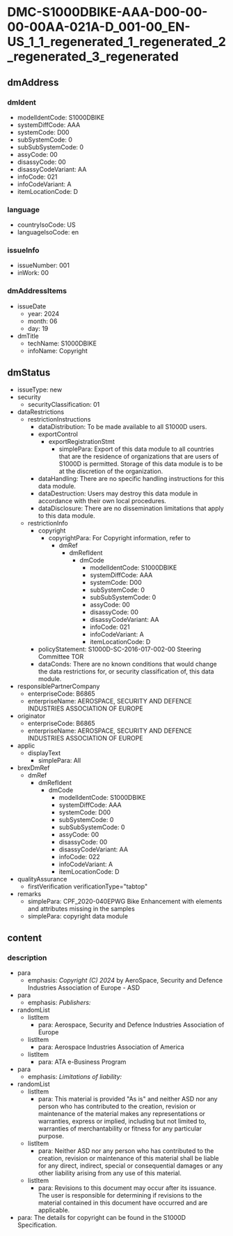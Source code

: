 # DMC-S1000DBIKE-AAA-D00-00-00-00AA-021A-D_001-00_EN-US_1_1_regenerated_1_regenerated_2_regenerated_3_regenerated

## dmAddress

### dmIdent
* modelIdentCode: S1000DBIKE
* systemDiffCode: AAA
* systemCode: D00
* subSystemCode: 0
* subSubSystemCode: 0
* assyCode: 00
* disassyCode: 00
* disassyCodeVariant: AA
* infoCode: 021
* infoCodeVariant: A
* itemLocationCode: D

### language
* countryIsoCode: US
* languageIsoCode: en

### issueInfo
* issueNumber: 001
* inWork: 00

### dmAddressItems
* issueDate
  * year: 2024
  * month: 06
  * day: 19
* dmTitle
  * techName: S1000DBIKE
  * infoName: Copyright

## dmStatus

* issueType: new
* security
  * securityClassification: 01
* dataRestrictions
  * restrictionInstructions
    * dataDistribution: To be made available to all S1000D users.
    * exportControl
      * exportRegistrationStmt
        * simplePara: Export of this data module to all countries that are the residence of organizations that are users of S1000D is permitted. Storage of this data module is to be at the discretion of the organization.
    * dataHandling: There are no specific handling instructions for this data module.
    * dataDestruction: Users may destroy this data module in accordance with their own local procedures.
    * dataDisclosure: There are no dissemination limitations that apply to this data module.
  * restrictionInfo
    * copyright
      * copyrightPara: For Copyright information, refer to 
        * dmRef
          * dmRefIdent
            * dmCode
              * modelIdentCode: S1000DBIKE
              * systemDiffCode: AAA
              * systemCode: D00
              * subSystemCode: 0
              * subSubSystemCode: 0
              * assyCode: 00
              * disassyCode: 00
              * disassyCodeVariant: AA
              * infoCode: 021
              * infoCodeVariant: A
              * itemLocationCode: D
    * policyStatement: S1000D-SC-2016-017-002-00 Steering Committee TOR
    * dataConds: There are no known conditions that would change the data restrictions for, or security classification of, this data module.
* responsiblePartnerCompany
  * enterpriseCode: B6865
  * enterpriseName: AEROSPACE, SECURITY AND DEFENCE INDUSTRIES ASSOCIATION OF EUROPE
* originator
  * enterpriseCode: B6865
  * enterpriseName: AEROSPACE, SECURITY AND DEFENCE INDUSTRIES ASSOCIATION OF EUROPE
* applic
  * displayText
    * simplePara: All
* brexDmRef
  * dmRef
    * dmRefIdent
      * dmCode
        * modelIdentCode: S1000DBIKE
        * systemDiffCode: AAA
        * systemCode: D00
        * subSystemCode: 0
        * subSubSystemCode: 0
        * assyCode: 00
        * disassyCode: 00
        * disassyCodeVariant: AA
        * infoCode: 022
        * infoCodeVariant: A
        * itemLocationCode: D
* qualityAssurance
  * firstVerification verificationType="tabtop"
* remarks
  * simplePara: CPF_2020-040EPWG Bike Enhancement with elements and attributes missing in the samples
  * simplePara: copyright data module

## content

### description
* para
  * emphasis: *Copyright (C) 2024* by AeroSpace, Security and Defence Industries Association of Europe - ASD
* para
  * emphasis: *Publishers:*
* randomList
  * listItem
    * para: Aerospace, Security and Defence Industries Association of Europe
  * listItem
    * para: Aerospace Industries Association of America
  * listItem
    * para: ATA e-Business Program
* para
  * emphasis: *Limitations of liability:*
* randomList
  * listItem
    * para: This material is provided "As is" and neither ASD nor any person who has contributed to the creation, revision or maintenance of the material makes any representations or warranties, express or implied, including but not limited to, warranties of merchantability or fitness for any particular purpose.
  * listItem
    * para: Neither ASD nor any person who has contributed to the creation, revision or maintenance of this material shall be liable for any direct, indirect, special or consequential damages or any other liability arising from any use of this material.
  * listItem
    * para: Revisions to this document may occur after its issuance. The user is responsible for determining if revisions to the material contained in this document have occurred and are applicable.
* para: The details for copyright can be found in the S1000D Specification.